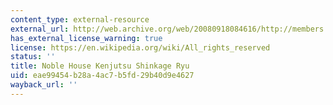 ```yaml
---
content_type: external-resource
external_url: http://web.archive.org/web/20080918084616/http://members.shaw.ca/jlyall/noblehouse/sword_tech/
has_external_license_warning: true
license: https://en.wikipedia.org/wiki/All_rights_reserved
status: ''
title: Noble House Kenjutsu Shinkage Ryu
uid: eae99454-b28a-4ac7-b5fd-29b40d9e4627
wayback_url: ''
---
```

